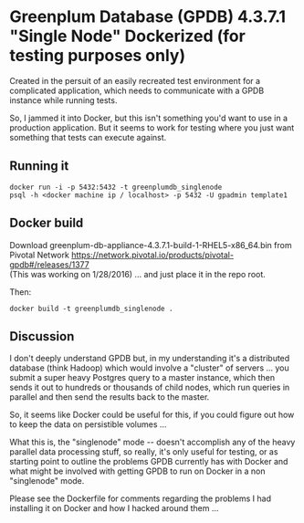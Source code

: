 # Greenplum Database (GPDB) 4.3.7.1 "Single Node" Dockerized (for testing purposes only)

Created in the persuit of an easily recreated test environment for a complicated application, which needs to communicate with a GPDB instance while running tests.

So, I jammed it into Docker, but this isn't something you'd want to use in a production
application.  But it seems to work for testing where you just want something that tests 
can execute against.


## Running it

    docker run -i -p 5432:5432 -t greenplumdb_singlenode
    psql -h <docker machine ip / localhost> -p 5432 -U gpadmin template1


## Docker build

Download greenplum-db-appliance-4.3.7.1-build-1-RHEL5-x86_64.bin from Pivotal Network
https://network.pivotal.io/products/pivotal-gpdb#/releases/1377  
(This was working on 1/28/2016) ... and just place it in the repo root.

Then:

    docker build -t greenplumdb_singlenode .


## Discussion

I don't deeply understand GPDB but, in my understanding it's a distributed database (think Hadoop) which would involve a "cluster" of servers ... you submit a super heavy Postgres query to a master instance, which then sends it out to hundreds or thousands of child nodes, which run queries in parallel and then send the results back to the master.

So, it seems like Docker could be useful for this, if you could figure out how to keep the data on persistible volumes ... 

What this is, the "singlenode" mode -- doesn't accomplish any of the heavy parallel data processing stuff, so really, it's only useful for testing, or as starting point to outline the problems GPDB currently has with Docker and what might be involved with getting GPDB to run on Docker in a non "singlenode" mode.

Please see the Dockerfile for comments regarding the problems I had installing it on Docker and
how I hacked around them ...